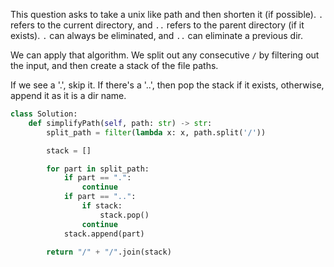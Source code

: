 This question asks to take a unix like path and then shorten it (if possible).
`.` refers to the current directory, and `..` refers to the parent directory (if it exists).
`.` can always be eliminated, and `..` can eliminate a previous dir.

We can apply that algorithm. We split out any consecutive `/` by filtering out the input, and then create a stack of the file paths.

If we see a '.', skip it. If there's a '..', then pop the stack if it exists, otherwise, append it as it is a dir name.

```python
class Solution:
    def simplifyPath(self, path: str) -> str:
        split_path = filter(lambda x: x, path.split('/'))

        stack = []

        for part in split_path:
            if part == ".":
                continue
            if part == "..":
                if stack:
                    stack.pop()
                continue
            stack.append(part)

        return "/" + "/".join(stack)
```